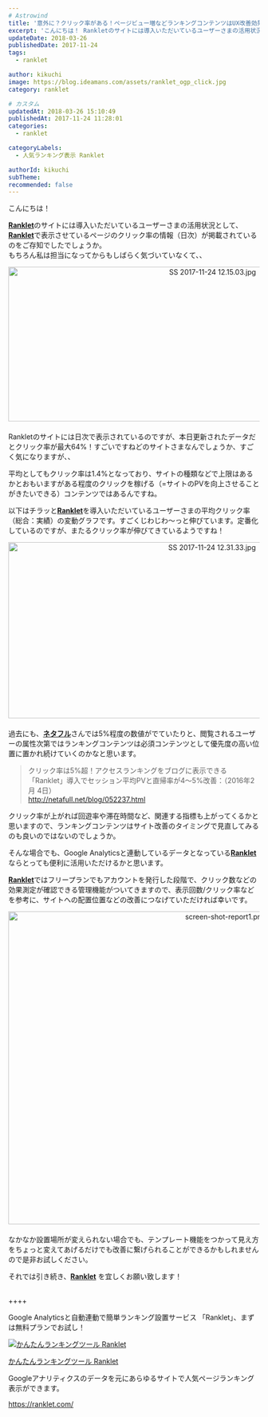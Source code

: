 ```yaml
---
# Astrowind
title: '意外に？クリック率がある！ページビュー増などランキングコンテンツはUX改善効果あり？！'
excerpt: 'こんにちは！ Rankletのサイトには導入いただいているユーザーさまの活用状況...'
updateDate: 2018-03-26
publishedDate: 2017-11-24
tags: 
  - ranklet

author: kikuchi
image: https://blog.ideamans.com/assets/ranklet_ogp_click.jpg
category: ranklet

# カスタム
updatedAt: 2018-03-26 15:10:49
publishedAt: 2017-11-24 11:28:01
categories: 
  - ranklet

categoryLabels: 
  - 人気ランキング表示 Ranklet

authorId: kikuchi
subTheme: 
recommended: false
---
```


<p>こんにちは！</p>
<p><strong><a href="https://ranklet.com/" target="_self">Ranklet</a></strong>のサイトには導入いただいているユーザーさまの活用状況として、<strong><a href="https://ranklet.com/" target="_self">Ranklet</a></strong>で表示させているページのクリック率の情報（日次）が掲載されているのをご存知でしたでしょうか。<br>もちろん私は担当になってからもしばらく気づいていなくて、、</p>
<p><img alt="SS 2017-11-24 12.15.03.jpg" src="https://blog.ideamans.com/assets/SS%202017-11-24%2012.15.03.jpg" class="mt-image-center" style="text-align: center; display: block; margin: 0 auto 20px;" width="803" height="310">Rankletのサイトには日次で表示されているのですが、本日更新されたデータだとクリック率が最大64%！すごいですねどのサイトさまなんでしょうか、すごく気になりますが、、</p>
<p>平均としてもクリック率は1.4%となっており、サイトの種類などで上限はあるかとおもいますがある程度のクリックを稼げる（=サイトのPVを向上させることがきたいできる）コンテンツではあるんですね。</p>
<p>以下はチラッと<strong><a href="https://ranklet.com/" target="_self">Ranklet</a></strong>を導入いただいているユーザーさまの平均クリック率（総合：実績）の変動グラフです。すごくじわじわ〜っと伸びています。定番化しているのですが、またるクリック率が伸びてきているようですね！</p>
<p><img alt="SS 2017-11-24 12.31.33.jpg" src="https://blog.ideamans.com/assets/SS%202017-11-24%2012.31.33.jpg" class="mt-image-center" style="text-align: center; display: block; margin: 0 auto 20px;" width="801" height="353"></p>
<p>過去にも、<a href="http://netafull.net/blog/052237.html" target="_blank"><strong>ネタフル</strong></a>さんでは5%程度の数値がでていたりと、閲覧されるユーザーの属性次第ではランキングコンテンツは必須コンテンツとして優先度の高い位置に置かれ続けていくのかなと思います。</p>
<blockquote>
<p>クリック率は5%超！アクセスランキングをブログに表示できる「Ranklet」導入でセッション平均PVと直帰率が4〜5%改善：（2016年2月 4日）<br><a href="http://netafull.net/blog/052237.html" target="_blank">http://netafull.net/blog/052237.html</a></p>
</blockquote>
<p> </p>
<p>クリック率が上がれば回遊率や滞在時間など、関連する指標も上がってくるかと思いますので、ランキングコンテンツはサイト改善のタイミングで見直してみるのも良いのではないのでしょうか。</p>
<p>そんな場合でも、Google Analyticsと連動しているデータとなっている<strong><a href="https://ranklet.com/" target="_self">Ranklet</a></strong>ならとっても便利に活用いただけるかと思います。</p>
<p> </p>
<p><strong><a href="https://ranklet.com/" target="_blank">Ranklet</a></strong>ではフリープランでもアカウントを発行した段階で、クリック数などの効果測定が確認できる管理機能がついてきますので、表示回数/クリック率などを参考に、サイトへの配置位置などの改善につなげていただければ幸いです。</p>
<p><img alt="screen-shot-report1.png" src="https://blog.ideamans.com/assets/screen-shot-report1.png" class="mt-image-center" style="text-align: center; display: block; margin: 0 auto 20px;" width="855" height="627"></p>
<p> </p>
<p>なかなか設置場所が変えられない場合でも、テンプレート機能をつかって見え方をちょっと変えてあげるだけでも改善に繋げられることができるかもしれませんので是非お試しください。</p>
<p> </p>
<p>それでは引き続き、<strong><a href="https://ranklet.com/" target="_self">Ranklet</a></strong> を宜しくお願い致します！<br><br></p>
<p>++++</p>
<p>Google Analyticsと自動連動で簡単ランキング設置サービス 「Ranklet」、まずは無料プランでお試し！</p>
<div class="serviceBox">
<div class="serviceImage"><a href="https://ranklet.com/" target="_blank" onclick="ga('send','event','blog_servicelink','service-click','ranklet',{'nonInteraction':1});"><img src="https://blog.ideamans.com/assets/service-ranklet.jpg" alt="かんたんランキングツール Ranklet"></a></div>
<div class="serviceText">
<p class="serviceTitle"><a href="https://ranklet.com/" target="_blank" onclick="ga('send','event','blog_servicelink','service-click','ranklet',{'nonInteraction':1});">かんたんランキングツール Ranklet</a></p>
<p class="serviceDesc">Googleアナリティクスのデータを元にあらゆるサイトで人気ページランキング表示ができます。</p>
<p class="serviceLink"><a href="https://ranklet.com/" target="_blank" onclick="ga('send','event','blog_servicelink','service-click','ranklet',{'nonInteraction':1});">https://ranklet.com/</a></p>
</div>
</div>
